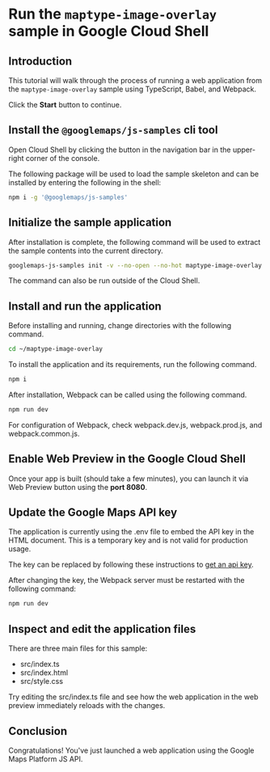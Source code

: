 # Run the `maptype-image-overlay` sample in Google Cloud Shell

<walkthrough-tutorial-duration duration="10"/>

## Introduction

This tutorial will walk through the process of running a web application from
the `maptype-image-overlay` sample using TypeScript, Babel, and Webpack.

Click the **Start** button to continue.

## Install the `@googlemaps/js-samples` cli tool

Open Cloud Shell by clicking the
<walkthrough-cloud-shell-icon></walkthrough-cloud-shell-icon> button in the
navigation bar in the upper-right corner of the console.

The following package will be used to load the sample skeleton and can be
installed by entering the following in the shell:

```bash
npm i -g '@googlemaps/js-samples'
```

## Initialize the sample application

After installation is complete, the following command will be used to extract
the sample contents into the current directory.

```bash
googlemaps-js-samples init -v --no-open --no-hot maptype-image-overlay ~/maptype-image-overlay
```

The command can also be run outside of the Cloud Shell.

## Install and run the application

Before installing and running, change directories with the following command.

```bash
cd ~/maptype-image-overlay
```

To install the application and its requirements, run the following command.

```bash
npm i
```

After installation, Webpack can be called using the following command.

```bash
npm run dev
```

For configuration of Webpack, check
<walkthrough-editor-open-file filePath="~/maptype-image-overlay/webpack.dev.js">webpack.dev.js</walkthrough-editor-open-file>,
<walkthrough-editor-open-file filePath="~/maptype-image-overlay/webpack.prod.js">webpack.prod.js</walkthrough-editor-open-file>,
and
<walkthrough-editor-open-file filePath="~/maptype-image-overlay/webpack.common.js">webpack.common.js</walkthrough-editor-open-file>.

## Enable Web Preview in the Google Cloud Shell

Once your app is built (should take a few minutes), you can launch it via
<walkthrough-spotlight-pointer target="cloudshell" spotlightId="devshell-web-preview-button">Web
Preview button</walkthrough-spotlight-pointer> using the **port 8080**.

## Update the Google Maps API key

The application is currently using the
<walkthrough-editor-open-file filePath="~/maptype-image-overlay/.env">.env</walkthrough-editor-open-file>
file to embed the API key in the HTML document. This is a temporary key and is
not valid for production usage.

The key can be replaced by following these instructions to
[get an api key](https://developers.google.com/maps/documentation/javascript/get-api-key).

After changing the key, the Webpack server must be restarted with the following
command:

```bash
npm run dev
```

## Inspect and edit the application files

There are three main files for this sample:

*   <walkthrough-editor-open-file filePath="~/maptype-image-overlay/src/index.ts">src/index.ts</walkthrough-editor-open-file>
*   <walkthrough-editor-open-file filePath="~/maptype-image-overlay/src/index.html">src/index.html</walkthrough-editor-open-file>
*   <walkthrough-editor-open-file filePath="~/maptype-image-overlay/src/style.css">src/style.css</walkthrough-editor-open-file>

Try editing the <walkthrough-editor-open-file filePath="~/maptype-image-overlay/src/index.ts">src/index.ts</walkthrough-editor-open-file> file and see how the web application in the web preview immediately reloads with the changes.

## Conclusion

<walkthrough-conclusion-trophy></walkthrough-conclusion-trophy>

Congratulations! You've just launched a web application using the Google Maps
Platform JS API.
